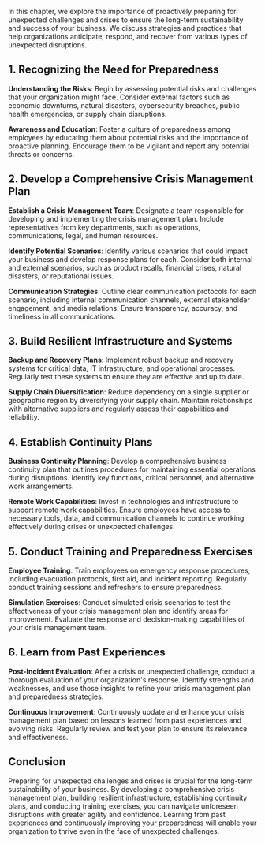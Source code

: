 
In this chapter, we explore the importance of proactively preparing for unexpected challenges and crises to ensure the long-term sustainability and success of your business. We discuss strategies and practices that help organizations anticipate, respond, and recover from various types of unexpected disruptions.

1\. Recognizing the Need for Preparedness
----------------------------------------

**Understanding the Risks**: Begin by assessing potential risks and challenges that your organization might face. Consider external factors such as economic downturns, natural disasters, cybersecurity breaches, public health emergencies, or supply chain disruptions.

**Awareness and Education**: Foster a culture of preparedness among employees by educating them about potential risks and the importance of proactive planning. Encourage them to be vigilant and report any potential threats or concerns.

2\. Develop a Comprehensive Crisis Management Plan
-------------------------------------------------

**Establish a Crisis Management Team**: Designate a team responsible for developing and implementing the crisis management plan. Include representatives from key departments, such as operations, communications, legal, and human resources.

**Identify Potential Scenarios**: Identify various scenarios that could impact your business and develop response plans for each. Consider both internal and external scenarios, such as product recalls, financial crises, natural disasters, or reputational issues.

**Communication Strategies**: Outline clear communication protocols for each scenario, including internal communication channels, external stakeholder engagement, and media relations. Ensure transparency, accuracy, and timeliness in all communications.

3\. Build Resilient Infrastructure and Systems
---------------------------------------------

**Backup and Recovery Plans**: Implement robust backup and recovery systems for critical data, IT infrastructure, and operational processes. Regularly test these systems to ensure they are effective and up to date.

**Supply Chain Diversification**: Reduce dependency on a single supplier or geographic region by diversifying your supply chain. Maintain relationships with alternative suppliers and regularly assess their capabilities and reliability.

4\. Establish Continuity Plans
-----------------------------

**Business Continuity Planning**: Develop a comprehensive business continuity plan that outlines procedures for maintaining essential operations during disruptions. Identify key functions, critical personnel, and alternative work arrangements.

**Remote Work Capabilities**: Invest in technologies and infrastructure to support remote work capabilities. Ensure employees have access to necessary tools, data, and communication channels to continue working effectively during crises or unexpected challenges.

5\. Conduct Training and Preparedness Exercises
----------------------------------------------

**Employee Training**: Train employees on emergency response procedures, including evacuation protocols, first aid, and incident reporting. Regularly conduct training sessions and refreshers to ensure preparedness.

**Simulation Exercises**: Conduct simulated crisis scenarios to test the effectiveness of your crisis management plan and identify areas for improvement. Evaluate the response and decision-making capabilities of your crisis management team.

6\. Learn from Past Experiences
------------------------------

**Post-Incident Evaluation**: After a crisis or unexpected challenge, conduct a thorough evaluation of your organization's response. Identify strengths and weaknesses, and use those insights to refine your crisis management plan and preparedness strategies.

**Continuous Improvement**: Continuously update and enhance your crisis management plan based on lessons learned from past experiences and evolving risks. Regularly review and test your plan to ensure its relevance and effectiveness.

Conclusion
----------

Preparing for unexpected challenges and crises is crucial for the long-term sustainability of your business. By developing a comprehensive crisis management plan, building resilient infrastructure, establishing continuity plans, and conducting training exercises, you can navigate unforeseen disruptions with greater agility and confidence. Learning from past experiences and continuously improving your preparedness will enable your organization to thrive even in the face of unexpected challenges.
